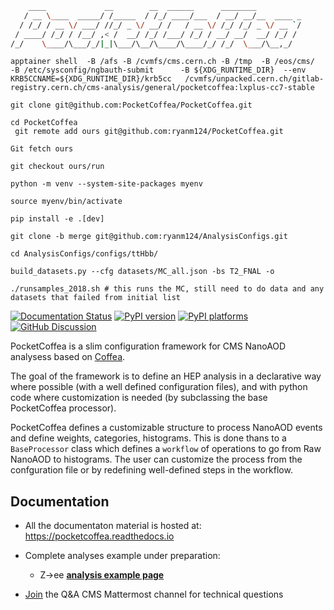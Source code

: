 ```bash
    ____             __        __  ______      ________          
   / __ \____  _____/ /_____  / /_/ ____/___  / __/ __/__  ____ _
  / /_/ / __ \/ ___/ //_/ _ \/ __/ /   / __ \/ /_/ /_/ _ \/ __ `/
 / ____/ /_/ / /__/ ,< /  __/ /_/ /___/ /_/ / __/ __/  __/ /_/ / 
/_/    \____/\___/_/|_|\___/\__/\____/\____/_/ /_/  \___/\__,_/  
```



```
apptainer shell  -B /afs -B /cvmfs/cms.cern.ch -B /tmp  -B /eos/cms/     -B /etc/sysconfig/ngbauth-submit      -B ${XDG_RUNTIME_DIR}  --env KRB5CCNAME=${XDG_RUNTIME_DIR}/krb5cc   /cvmfs/unpacked.cern.ch/gitlab-registry.cern.ch/cms-analysis/general/pocketcoffea:lxplus-cc7-stable

git clone git@github.com:PocketCoffea/PocketCoffea.git

cd PocketCoffea
 git remote add ours git@github.com:ryanm124/PocketCoffea.git

Git fetch ours

git checkout ours/run

python -m venv --system-site-packages myenv

source myenv/bin/activate

pip install -e .[dev]

git clone -b merge git@github.com:ryanm124/AnalysisConfigs.git

cd AnalysisConfigs/configs/ttHbb/

build_datasets.py --cfg datasets/MC_all.json -bs T2_FNAL -o

./runsamples_2018.sh # this runs the MC, still need to do data and any datasets that failed from initial list

```

<!--[![Actions Status][actions-badge]][actions-link] -->
[![Documentation Status][rtd-badge]][rtd-link]
[![PyPI version][pypi-version]][pypi-link]
[![PyPI platforms][pypi-platforms]][pypi-link]
[![GitHub Discussion][github-discussions-badge]][github-discussions-link]

<!-- prettier-ignore-start -->
[actions-badge]:            https://github.com/PocketCoffea/PocketCoffea/workflows/CI/badge.svg
[actions-link]:             https://github.com/PocketCoffea/PocketCoffea/actions
[github-discussions-badge]: https://img.shields.io/static/v1?label=Discussions&message=Ask&color=blue&logo=github
[github-discussions-link]:  https://github.com/PocketCoffea/PocketCoffea/discussions
[pypi-link]:                https://pypi.org/project/pocket-coffea/
[pypi-platforms]:           https://img.shields.io/pypi/pyversions/pocket-coffea
[pypi-version]:             https://img.shields.io/pypi/v/pocket-coffea
[rtd-badge]:                https://readthedocs.org/projects/pocketcoffea/badge/?version=latest
[rtd-link]:                 https://pocketcoffea.readthedocs.io/en/latest/?badge=latest

<!-- prettier-ignore-end -->
PocketCoffea is a slim configuration framework for CMS NanoAOD analysess based on [Coffea](https://github.com/CoffeaTeam/coffea/). 

The goal of the framework is to define an HEP analysis in a declarative way where possible (with a well defined
configuration files), and with python code where customization is needed (by subclassing the base PocketCoffea processor).

PocketCoffea defines a customizable structure to process NanoAOD events and define weights, categories, histograms. This
is done thans to a `BaseProcessor` class which defines a `workflow` of operations to go from Raw NanoAOD to histograms.
The user can customize the process from the confguration file or by redefining well-defined steps in the workflow.

## Documentation

- All the documentaton material is hosted at: https://pocketcoffea.readthedocs.io

- Complete analyses example under preparation: 
  - Z->ee **[analysis example page](https://pocketcoffea.readthedocs.io/en/latest/analysis_example.html)** 
  
- [Join](https://mattermost.web.cern.ch/cms-exp/channels/pocketcoffea---qa) the Q&A CMS Mattermost channel for technical questions


